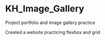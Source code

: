 # KH_Image_Gallery
Project portfolio and image gallery practice

Created a website practicing flexbox and grid
